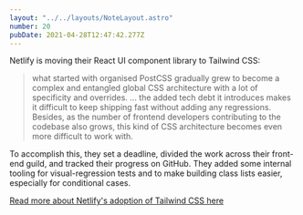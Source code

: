 ```yaml
---
layout: "../../layouts/NoteLayout.astro"
number: 20
pubDate: 2021-04-28T12:47:42.277Z
---
```


Netlify is moving their React UI component library to Tailwind CSS:

> what started with organised PostCSS gradually grew to become a complex and entangled global CSS architecture with a lot of specificity and overrides. ... the added tech debt it introduces makes it difficult to keep shipping fast without adding any regressions. Besides, as the number of frontend developers contributing to the codebase also grows, this kind of CSS architecture becomes even more difficult to work with.

To accomplish this, they set a deadline, divided the work across their front-end guild, and tracked their progress on GitHub. They added some internal tooling for visual-regression tests and to make building class lists easier, especially for conditional cases.

[Read more about Netlify's adoption of Tailwind CSS here](https://www.netlify.com/blog/2021/03/23/from-semantic-css-to-tailwind-refactoring-the-netlify-ui-codebase/)
